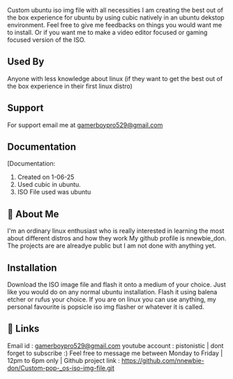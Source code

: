 Custom ubuntu iso img file with all necessities
I am creating the best out of the box experience for ubuntu by using cubic natively in an ubuntu dekstop environment.
Feel free to give me feedbacks on things you would want me to install. Or if you want me to make a video editor focused or gaming focused version of the ISO.

## Used By

Anyone with less knowledge about linux (if they want to get the best out of the box experience in their first linux distro)




## Support

For support email me at gamerboypro529@gmail.com


## Documentation

[Documentation:
1) Created on 1-06-25
2) Used cubic in ubuntu.
3) ISO File used was ubuntu



## 🚀 About Me
I'm an ordinary linux enthusiast  who is really interested in learning the most about different distros and how they work
My github profile is nnewbie_don.
The projects are are alreadye public  but I am not done with anything yet.


## Installation

Download the ISO image file and flash it onto a medium of your choice. Just like you would do on any normal ubuntu installation.
Flash it using balena etcher or rufus your choice.
If you are on linux you can use anything, my personal favourite is popsicle iso img flasher or whatever it is called.
    
## 🔗 Links
Email id : gamerboypro529@gmail.com 
youtube account : pistonistic | dont forget to subscribe :)
Feel free to message me between Monday to Friday | 12pm to 6pm only | 
Github project link : https://github.com/nnewbie-don/Custom-pop-_os-iso-img-file.git
